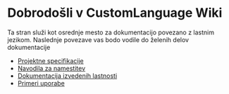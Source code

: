 # Dobrodošli v CustomLanguage Wiki

Ta stran služi kot osrednje mesto za dokumentacijo povezano z lastnim jezikom. Naslednje povezave vas bodo vodile do želenih delov dokumentacije


* [Projektne specifikacije](https://github.com/RockSolidProject/CustomLanguage/wiki/Projektne-Specifikacije)
* [Navodila za namestitev](https://github.com/RockSolidProject/CustomLanguage/wiki/Projektne-Specifikacije)
* [Dokumentacija izvedenih lastnosti](https://github.com/RockSolidProject/CustomLanguage/wiki/Projektne-Specifikacije)
* [Primeri uporabe](https://github.com/RockSolidProject/CustomLanguage/wiki/Primeri-Uporabe)

